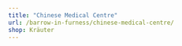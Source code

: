```yaml
---
title: "Chinese Medical Centre"
url: /barrow-in-furness/chinese-medical-centre/
shop: Kräuter
---
```

